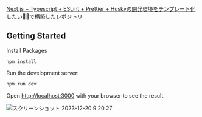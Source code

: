 [Next.js + Typescript + ESLint + Prettier + Huskyの開発環境をテンプレート化したい🔫💨]([https://zenn.dev/tara_is_ok/scraps/a11a5dc9872ddb](https://zenn.dev/tara_is_ok/articles/75f17beaef6ee8))で構築したレポジトリ

## Getting Started

Install Packages

```shell
npm install
```

Run the development server:

```bash
npm run dev
```

Open [http://localhost:3000](http://localhost:3000) with your browser to see the result.

![スクリーンショット 2023-12-20 9 20 27](https://github.com/taraforwork/template-next/assets/136565786/db313809-d0e3-465d-8913-f395a12b2338)

